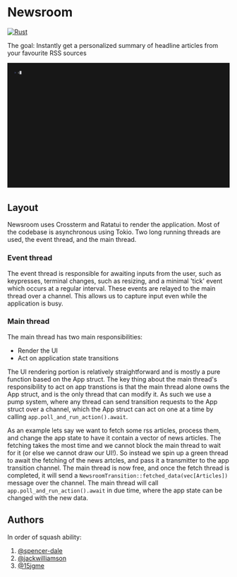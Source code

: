 # Newsroom
[![Rust](https://github.com/secretsaucers/newsroom/actions/workflows/rust.yml/badge.svg)](https://github.com/secretsaucers/newsroom/actions/workflows/rust.yml)

The goal: Instantly get a personalized summary of headline articles from your favourite RSS sources

![Demo of Newsroom](resources/demo.gif)

## Layout

Newsroom uses Crossterm and Ratatui to render the application.
Most of the codebase is asynchronous using Tokio. Two long running threads are used, the event thread, and the main thread. 

### Event thread
The event thread is responsible for awaiting inputs from the user, such as keypresses, terminal changes, such as resizing, and a minimal 'tick' event which occurs at a regular interval.
These events are relayed to the main thread over a channel. This allows us to capture input even while the application is busy.

### Main thread
The main thread has two main responsibilities:
- Render the UI
- Act on application state transitions

The UI rendering portion is relatively straightforward and is mostly a pure function based on the App struct. 
The key thing about the main thread's responsibility to act on app transtions is that the main thread alone owns the App struct, and is the only thread that can modify it. As such we use a pump system, where any thread can send transition requests to the App struct over a channel, which the App struct can act on one at a time by calling `app.poll_and_run_action().await`.

As an example lets say we want to fetch some rss articles, process them, and change the app state to have it contain a vector of news articles. The fetching takes the most time and we cannot block the main thread to wait for it (or else we cannot draw our UI!). So instead we spin up a green thread to await the fetching of the news artcles, and pass it a transmitter to the app transition channel. The main thread is now free, and once the fetch thread is completed, it will send a `NewsroomTransition::fetched_data(vec[Articles])` message over the channel. The main thread will call `app.poll_and_run_action().await` in due time, where the app state can be changed with the new data.

## Authors
In order of squash ability:
1) [@spencer-dale](https://github.com/spencer-dale)
2) [@jackwilliamson](https://github.com/jackwilliamson)
3) [@15jgme](https://github.com/15jgme)
